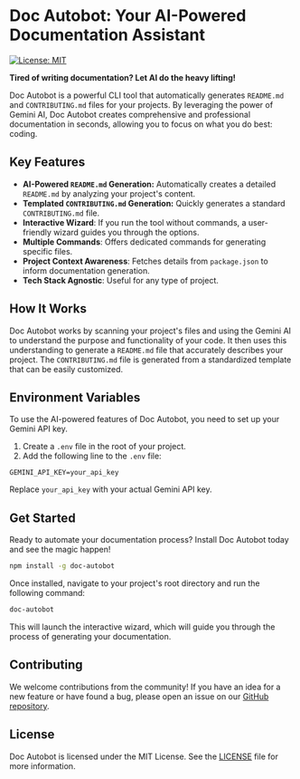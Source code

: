 # Doc Autobot: Your AI-Powered Documentation Assistant

[![License: MIT](https://img.shields.io/badge/License-MIT-yellow.svg)](https://opensource.org/licenses/MIT)

**Tired of writing documentation? Let AI do the heavy lifting!**

Doc Autobot is a powerful CLI tool that automatically generates `README.md` and `CONTRIBUTING.md` files for your projects. By leveraging the power of Gemini AI, Doc Autobot creates comprehensive and professional documentation in seconds, allowing you to focus on what you do best: coding.

## Key Features

*   **AI-Powered `README.md` Generation:** Automatically creates a detailed `README.md` by analyzing your project's content.
*   **Templated `CONTRIBUTING.md` Generation:** Quickly generates a standard `CONTRIBUTING.md` file.
*   **Interactive Wizard**: If you run the tool without commands, a user-friendly wizard guides you through the options.
*   **Multiple Commands**: Offers dedicated commands for generating specific files.
*   **Project Context Awareness**: Fetches details from `package.json` to inform documentation generation.
*   **Tech Stack Agnostic**: Useful for any type of project.

## How It Works

Doc Autobot works by scanning your project's files and using the Gemini AI to understand the purpose and functionality of your code. It then uses this understanding to generate a `README.md` file that accurately describes your project. The `CONTRIBUTING.md` file is generated from a standardized template that can be easily customized.


## Environment Variables

To use the AI-powered features of Doc Autobot, you need to set up your Gemini API key.

1.  Create a `.env` file in the root of your project.
2.  Add the following line to the `.env` file:

```
GEMINI_API_KEY=your_api_key
```

Replace `your_api_key` with your actual Gemini API key.

## Get Started

Ready to automate your documentation process? Install Doc Autobot today and see the magic happen!

```bash
npm install -g doc-autobot
```

Once installed, navigate to your project's root directory and run the following command:

```bash
doc-autobot
```

This will launch the interactive wizard, which will guide you through the process of generating your documentation.

## Contributing

We welcome contributions from the community! If you have an idea for a new feature or have found a bug, please open an issue on our [GitHub repository](https://github.com/hemantpatel011/doc-autobot).

## License

Doc Autobot is licensed under the MIT License. See the [LICENSE](https://github.com/hemantpatel011/doc-autobot/blob/main/LICENSE) file for more information.
